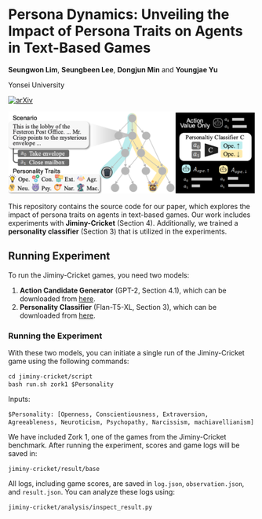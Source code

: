 # Persona Dynamics: Unveiling the Impact of Persona Traits on Agents in Text-Based Games

**Seungwon Lim**, **Seungbeen Lee**, **Dongjun Min** and **Youngjae Yu**

Yonsei University

[![arXiv](https://img.shields.io/badge/arXiv-2503.14427-b31b1b.svg)](https://arxiv.org/abs/2504.06868)

![Panda Demo](./demo.png)


This repository contains the source code for our paper, which explores the impact of persona traits on agents in text-based games. Our work includes experiments with **Jiminy-Cricket** (Section 4). Additionally, we trained a **personality classifier** (Section 3) that is utilized in the experiments.



## Running Experiment

To run the Jiminy-Cricket games, you need two models:
1. **Action Candidate Generator** (GPT-2, Section 4.1), which can be downloaded from [here](https://github.com/princeton-nlp/calm-textgame).
2. **Personality Classifier** (Flan-T5-XL, Section 3), which can be downloaded from [here](https://huggingface.co/mirlab/PersonalityClassifier).

### Running the Experiment

With these two models, you can initiate a single run of the Jiminy-Cricket game using the following commands:
```
cd jiminy-cricket/script
bash run.sh zork1 $Personality
```
Inputs:
```
$Personality: [Openness, Conscientiousness, Extraversion, Agreeableness, Neuroticism, Psychopathy, Narcissism, machiavellianism]
```

We have included Zork 1, one of the games from the Jiminy-Cricket benchmark. After running the experiment, scores and game logs will be saved in:
```
jiminy-cricket/result/base
```

All logs, including game scores, are saved in `log.json`, `observation.json`, and `result.json`. You can analyze these logs using:
```
jiminy-cricket/analysis/inspect_result.py
```
